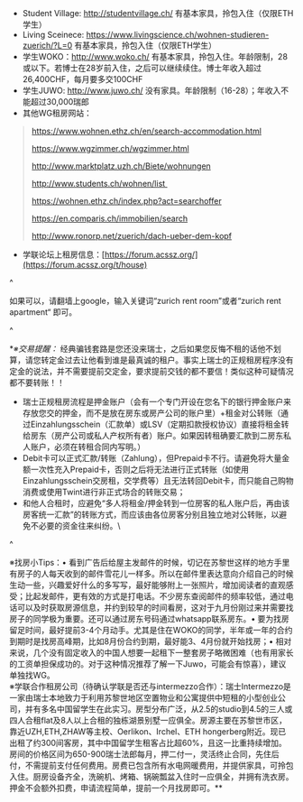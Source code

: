 * Student Village: <http://studentvillage.ch/> 有基本家具，拎包入住（仅限ETH学生）
* Living Sceinece: <https://www.livingscience.ch/wohnen-studieren-zuerich/?L=0> 有基本家具，拎包入住（仅限ETH学生）
* 学生WOKO：<http://www.woko.ch/> 有基本家具，拎包入住。年龄限制，28或以下。若博士在28岁前入住，之后可以继续续住。博士年收入超过26,400CHF，每月要多交100CHF
* 学生JUWO: <http://www.juwo.ch/> 没有家具。年龄限制（16-28）；年收入不能超过30,000瑞郎
* 其他WG租房网站：

> <https://www.wohnen.ethz.ch/en/search-accommodation.html>
>
> <https://www.wgzimmer.ch/wgzimmer.html>
>
> <http://www.marktplatz.uzh.ch/Biete/wohnungen>
>
> <http://www.students.ch/wohnen/list >
>
> <https://wohnen.ethz.ch/index.php?act=searchoffer>
>
> <https://en.comparis.ch/immobilien/search>
>
> <http://www.ronorp.net/zuerich/dach-ueber-dem-kopf>

* 学联论坛上租房信息：[https://forum.acssz.org/](https://forum.acssz.org/t/house)

^

如果可以，请翻墙上google，输入关键词“zurich rent room”或者“zurich rent apartment“ 即可。

^

**※交易提醒：* 经典骗钱套路是您还没来瑞士，之后如果您反悔不租的话他不划算，请您转定金过去让他看到谁是最真诚的租户。事实上瑞士的正规租房程序没有定金的说法，并不需要提前交定金，要求提前交钱的都不要信！类似这种可疑情况都不要转账！！
* 瑞士正规租房流程是押金账户（会有一个专门开设在您名下的银行押金账户来存放您交的押金，而不是放在房东或房产公司的账户里）+租金对公转账（通过Einzahlungsschein（汇款单）或LSV（定期扣款授权协议）直接将租金转给房东（房产公司或私人产权所有者）账户。如果因转租确要汇款到二房东私人账户，必须在转租合同内写明。）
* Debit卡可以正式汇款/转账（Zahlung），但Prepaid卡不行。请避免将大量金额一次性充入Prepaid卡，否则之后将无法进行正式转账（如使用Einzahlungsschein交房租，交学费等）且无法转回Debit卡，而只能自己购物消费或使用Twint进行非正式场合的转账交易；
* 和他人合租时，应避免“多人将租金/押金转到一位房客的私人账户后，再由该房客统一汇款”的转账方式，而应该由各位房客分别且独立地对公转账，以避免不必要的资金往来纠纷。\

^

※找房小Tips：• 看到广告后给屋主发邮件的时候，切记在苏黎世这样的地方手里有房子的人每天收到的邮件雪花儿一样多。所以在邮件里表达意向介绍自己的时候生动一些，兴趣爱好什么的多写写，最好能够附上一张照片，增加阅读者的直观感受；比起发邮件，更有效的方式是打电话。不少房东查阅邮件的频率较低，通过电话可以及时获取房源信息，并约到较早的时间看房，这对于九月份刚过来并需要找房子的同学极为重要。还可以通过房东号码通过whatsapp联系房东。• 要为找房留足时间，最好提前3-4个月动手。尤其是住在WOKO的同学，半年或一年的合约到期时是找房高峰期，比如8月份合约到期，最好能3、4月份就开始找房；• 相对来说，几个没有固定收入的中国人想要一起租下一整套房子略微困难（也有用家长的工资单担保成功的。对于这种情况推荐了解一下Juwo，可能会有惊喜），建议单独找WG。\
※学联合作租房公司（待确认学联是否还与intermezzo合作）：瑞士Intermezzo是一家由瑞士本地致力于利用苏黎世地区空置物业和公寓提供中短租的小型创业公司，并有多名中国留学生在此实习。房型分布广泛，从2.5的studio到4.5的三人或四人合租flat及8人以上合租的独栋湖景别墅一应俱全。房源主要在苏黎世市区，靠近UZH,ETH,ZHAW等主校、Oerlikon、Irchel、ETH hongerberg附近。现已出租了约300间客房，其中中国留学生租客占比超60%，且这一比重持续增加。房间的价格区间为650-900瑞士法郎每月，押二付一，灵活终止合同，先住后付，不需提前支付任何费用。房费已包含所有水电网暖费用，并提供家具，可拎包入住。厨房设备齐全，洗碗机、烤箱、锅碗瓢盆入住时一应俱全，并拥有洗衣房。押金不会额外扣费，申请流程简单，提前一个月找房即可。**
